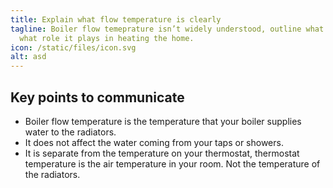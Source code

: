 ```yaml
---
title: Explain what flow temperature is clearly
tagline: Boiler flow temeprature isn’t widely understood, outline what it is and
  what role it plays in heating the home.
icon: /static/files/icon.svg
alt: asd
---
```

## Key points to communicate

* Boiler flow temperature is the temperature that your boiler supplies water to the radiators. 
* It does not affect the water coming from your taps or showers. 
* It is separate from the temperature on your thermostat, thermostat temperature is the air temperature in your room. Not the temperature of the radiators.